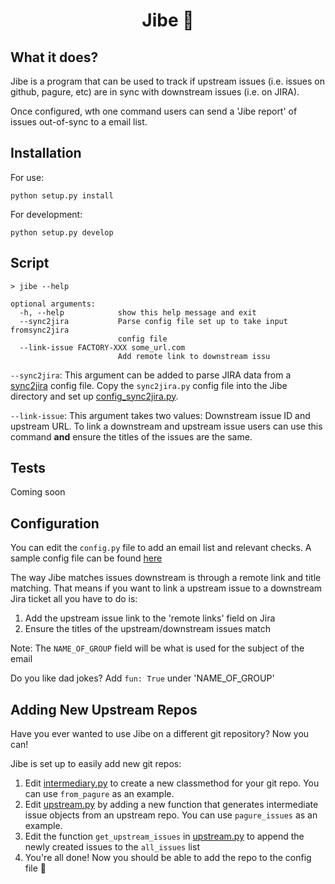 <h1 align="center"> Jibe 💃 </h1>

## What it does? 
Jibe is a program that can be used to track if upstream issues (i.e. issues on github, pagure, etc) are 
in sync with downstream issues (i.e. on JIRA).

Once configured, wth one command users can send a 'Jibe report' of issues out-of-sync to a email list.

## Installation 
For use:
```
python setup.py install 
```
For development: 
```
python setup.py develop 
```

## Script
```shell
> jibe --help 

optional arguments:
  -h, --help            show this help message and exit
  --sync2jira           Parse config file set up to take input fromsync2jira
                        config file
  --link-issue FACTORY-XXX some_url.com
                        Add remote link to downstream issu
```

`--sync2jira`: This argument can be added to parse JIRA data from a [sync2jira](https://pagure.io/sync-to-jira) config 
file. Copy the `sync2jira.py` config file into the Jibe directory and set up [config_sync2jira.py](config_sync2jira.py).

`--link-issue`: This argument takes two values: Downstream issue ID and upstream URL. To link a downstream and upstream
issue users can use this command **and** ensure the titles of the issues are the same. 
## Tests 
Coming soon

## Configuration 
You can edit the `config.py` file to add an email list and relevant checks. A sample config file 
can be found [here](config.py)

The way Jibe matches issues downstream is through a remote link and title matching. That means if you want to link 
a upstream issue to a downstream Jira ticket all you have to do is: 
1. Add the upstream issue link to the 'remote links' field on Jira
2. Ensure the titles of the upstream/downstream issues match

Note: The `NAME_OF_GROUP` field will be what is used for the subject of the email 

Do you like dad jokes? Add `fun: True` under 'NAME_OF_GROUP'

## Adding New Upstream Repos 
Have you ever wanted to use Jibe on a different git repository? Now you can!

Jibe is set up to easily add new git repos:
1. Edit [intermediary.py](jibe/intermediary.py) to create a new classmethod for your git repo. You can use 
`from_pagure` as an example. 
1. Edit [upstream.py](jibe/upstream.py) by adding a new function that generates intermediate issue objects 
from an upstream repo. You can use `pagure_issues` as an example. 
1. Edit the function `get_upstream_issues` in [upstream.py](jibe/upstream.py) to append the newly created issues 
to the `all_issues` list
1. You're all done! Now you should be able to add the repo to the config file 🤠
